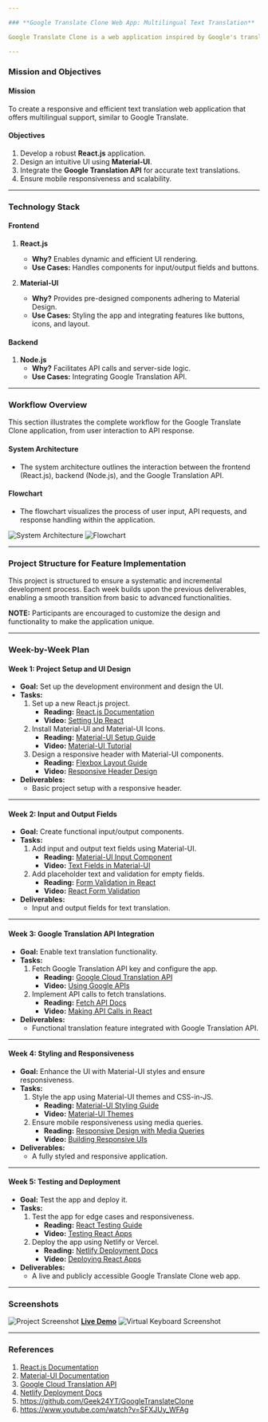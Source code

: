 ```yaml
---

### **Google Translate Clone Web App: Multilingual Text Translation**

Google Translate Clone is a web application inspired by Google's translation service, offering text translation using Material-UI and Google Translation API. The app features a responsive UI, input/output fields, and multilingual support.

---
```


### **Mission and Objectives**

#### **Mission**  
To create a responsive and efficient text translation web application that offers multilingual support, similar to Google Translate.

#### **Objectives**  
1. Develop a robust **React.js** application.
2. Design an intuitive UI using **Material-UI**.
3. Integrate the **Google Translation API** for accurate text translations.
4. Ensure mobile responsiveness and scalability.

---

### **Technology Stack**

#### **Frontend**
1. **React.js**  
   - **Why?** Enables dynamic and efficient UI rendering.  
   - **Use Cases:** Handles components for input/output fields and buttons.

2. **Material-UI**  
   - **Why?** Provides pre-designed components adhering to Material Design.  
   - **Use Cases:** Styling the app and integrating features like buttons, icons, and layout.

#### **Backend**
1. **Node.js**  
   - **Why?** Facilitates API calls and server-side logic.  
   - **Use Cases:** Integrating Google Translation API.

---

### **Workflow Overview**

This section illustrates the complete workflow for the Google Translate Clone application, from user interaction to API response.

#### **System Architecture**
- The system architecture outlines the interaction between the frontend (React.js), backend (Node.js), and the Google Translation API.

#### **Flowchart**
- The flowchart visualizes the process of user input, API requests, and response handling within the application.

![System Architecture](https://via.placeholder.com/800x400)
![Flowchart](https://via.placeholder.com/800x400)

---

### **Project Structure for Feature Implementation**

This project is structured to ensure a systematic and incremental development process. Each week builds upon the previous deliverables, enabling a smooth transition from basic to advanced functionalities.

**NOTE:** Participants are encouraged to customize the design and functionality to make the application unique.

---

### **Week-by-Week Plan**

#### **Week 1: Project Setup and UI Design**
- **Goal:** Set up the development environment and design the UI.
- **Tasks:**
  1. Set up a new React.js project.
     - **Reading:** [React.js Documentation](https://react.dev/blog/2023/03/16/introducing-react-dev)  
     - **Video:** [Setting Up React](https://www.youtube.com/watch?v=SqcY0GlETPk)  
  2. Install Material-UI and Material-UI Icons.
     - **Reading:** [Material-UI Setup Guide](https://mui.com/)  
     - **Video:** [Material-UI Tutorial](https://www.youtube.com/watch?v=vyJU9efvUtQ)  
  3. Design a responsive header with Material-UI components.
     - **Reading:** [Flexbox Layout Guide](https://css-tricks.com/snippets/css/a-guide-to-flexbox/)  
     - **Video:** [Responsive Header Design](https://www.youtube.com/watch?v=rg7Fvvl3taU)  
- **Deliverables:**
  - Basic project setup with a responsive header.

---

#### **Week 2: Input and Output Fields**
- **Goal:** Create functional input/output components.
- **Tasks:**
  1. Add input and output text fields using Material-UI.
     - **Reading:** [Material-UI Input Component](https://mui.com/material-ui/react-text-field/)  
     - **Video:** [Text Fields in Material-UI](https://www.youtube.com/watch?v=p7vIDmdmPlA)  
  2. Add placeholder text and validation for empty fields.
     - **Reading:** [Form Validation in React](https://react.dev/learn/forms)  
     - **Video:** [React Form Validation](https://www.youtube.com/watch?v=uoP1QZViYGA)  
- **Deliverables:**
  - Input and output fields for text translation.

---

#### **Week 3: Google Translation API Integration**
- **Goal:** Enable text translation functionality.
- **Tasks:**
  1. Fetch Google Translation API key and configure the app.
     - **Reading:** [Google Cloud Translation API](https://cloud.google.com/translate/docs)  
     - **Video:** [Using Google APIs](https://www.youtube.com/watch?v=7vX4iRSgMwA)  
  2. Implement API calls to fetch translations.
     - **Reading:** [Fetch API Docs](https://developer.mozilla.org/en-US/docs/Web/API/Fetch_API)  
     - **Video:** [Making API Calls in React](https://www.youtube.com/watch?v=JnEH9tYLxLk)  
- **Deliverables:**
  - Functional translation feature integrated with Google Translation API.

---

#### **Week 4: Styling and Responsiveness**
- **Goal:** Enhance the UI with Material-UI styles and ensure responsiveness.
- **Tasks:**
  1. Style the app using Material-UI themes and CSS-in-JS.
     - **Reading:** [Material-UI Styling Guide](https://mui.com/system/basics/)  
     - **Video:** [Material-UI Themes](https://www.youtube.com/watch?v=Xb9kEp0Jcnw)  
  2. Ensure mobile responsiveness using media queries.
     - **Reading:** [Responsive Design with Media Queries](https://developer.mozilla.org/en-US/docs/Web/CSS/Media_Queries/Using_media_queries)  
     - **Video:** [Building Responsive UIs](https://www.youtube.com/watch?v=5fAjlP8yxZ8)  
- **Deliverables:**
  - A fully styled and responsive application.

---

#### **Week 5: Testing and Deployment**
- **Goal:** Test the app and deploy it.
- **Tasks:**
  1. Test the app for edge cases and responsiveness.
     - **Reading:** [React Testing Guide](https://react.dev/learn/testing)  
     - **Video:** [Testing React Apps](https://www.youtube.com/watch?v=3e1GHCA3GP0)  
  2. Deploy the app using Netlify or Vercel.
     - **Reading:** [Netlify Deployment Docs](https://docs.netlify.com/)  
     - **Video:** [Deploying React Apps](https://www.youtube.com/watch?v=17Z0LGjn6Z8)  
- **Deliverables:**
  - A live and publicly accessible Google Translate Clone web app.

---

### **Screenshots**
![Project Screenshot](assets/project.png)
**[Live Demo](https://google-translate-clone-beige.vercel.app/)**
![Virtual Keyboard Screenshot](assets/keyboard.jpg)

---

### **References**
1. [React.js Documentation](https://react.dev/blog/2023/03/16/introducing-react-dev)
2. [Material-UI Documentation](https://mui.com/)
3. [Google Cloud Translation API](https://cloud.google.com/translate/docs)
4. [Netlify Deployment Docs](https://docs.netlify.com/)
5. https://github.com/Geek24YT/GoogleTranslateClone
6. https://www.youtube.com/watch?v=SFXJUy_WFAg
